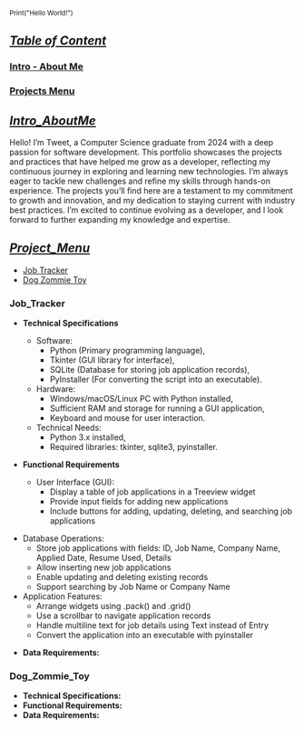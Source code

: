  <sup></sup><sub>Print("Hello World!")</sub>

## <ins>***Table of Content***</ins>
### [Intro - About Me](#Intro_AboutMe)
### [Projects Menu](#Project_Menu)


## <ins>***Intro_AboutMe***</ins>
  Hello! I’m Tweet, a Computer Science graduate from 2024 with a deep passion for software development. This portfolio showcases the projects and practices that have helped me grow as a developer, reflecting my continuous journey in exploring and learning new technologies. I’m always eager to tackle new challenges and refine my skills through hands-on experience. The projects you’ll find here are a testament to my commitment to growth and innovation, and my dedication to staying current with industry best practices. I’m excited to continue evolving as a developer, and I look forward to further expanding my knowledge and expertise.

## <ins>***Project_Menu***</ins>
* [Job Tracker](#Job_Tracker)
* [Dog Zommie Toy](#Dog_Zommie_Toy)


### **Job_Tracker**
* **Technical Specifications**
  - Software:
    - Python (Primary programming language),
    - Tkinter (GUI library for interface),
    - SQLite (Database for storing job application records),
    - PyInstaller (For converting the script into an executable).
  - Hardware:
    - Windows/macOS/Linux PC with Python installed,
    - Sufficient RAM and storage for running a GUI application,
    - Keyboard and mouse for user interaction.
  - Technical Needs:
    - Python 3.x installed,
    - Required libraries: tkinter, sqlite3, pyinstaller.

* **Functional Requirements**
  - User Interface (GUI):
    - Display a table of job applications in a Treeview widget
    - Provide input fields for adding new applications
    - Include buttons for adding, updating, deleting, and searching job applications
 - Database Operations:
   - Store job applications with fields: ID, Job Name, Company Name, Applied Date, Resume Used, Details
   - Allow inserting new job applications
   - Enable updating and deleting existing records
   - Support searching by Job Name or Company Name
 - Application Features:
   - Arrange widgets using .pack() and .grid()
   - Use a scrollbar to navigate application records
   - Handle multiline text for job details using Text instead of Entry
   - Convert the application into an executable with pyinstaller

* **Data Requirements:**

### **Dog_Zommie_Toy**
* **Technical Specifications:**
* **Functional Requirements:**
* **Data Requirements:**
